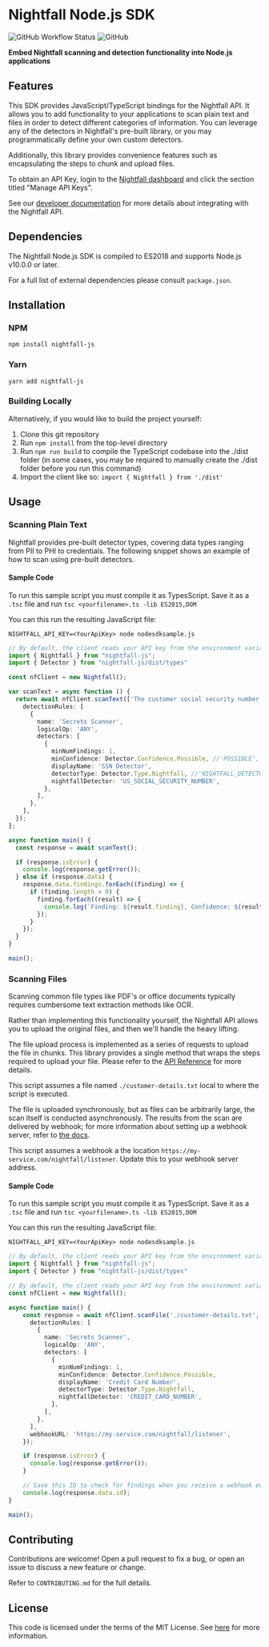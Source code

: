 # Nightfall Node.js SDK

![GitHub Workflow Status](https://img.shields.io/github/workflow/status/nightfallai/nightfall-nodejs-sdk/test)
![GitHub](https://img.shields.io/github/license/nightfallai/nightfall-nodejs-sdk)

**Embed Nightfall scanning and detection functionality into Node.js applications**

## Features

This SDK provides JavaScript/TypeScript bindings for the Nightfall API. It allows you to add functionality to your applications to
scan plain text and files in order to detect different categories of information. You can leverage any of
the detectors in Nightfall's pre-built library, or you may programmatically define your own custom detectors.

Additionally, this library provides convenience features such as encapsulating the steps to chunk and upload files.

To obtain an API Key, login to the [Nightfall dashboard](https://app.nightfall.ai/) and click the section
titled "Manage API Keys".

See our [developer documentation](https://docs.nightfall.ai/docs/entities-and-terms-to-know) for more details about
integrating with the Nightfall API.

## Dependencies

The Nightfall Node.js SDK is compiled to ES2018 and supports Node.js v10.0.0 or later.

For a full list of external dependencies please consult `package.json`.

## Installation

### NPM

`npm install nightfall-js`

### Yarn

`yarn add nightfall-js`

### Building Locally

Alternatively, if you would like to build the project yourself:

1. Clone this git repository
2. Run `npm install` from the top-level directory
3. Run `npm run build` to compile the TypeScript codebase into the ./dist folder (in some cases, you may be required to manually create the ./dist folder before you run this command)
4. Import the client like so: `import { Nightfall } from './dist'`

## Usage

### Scanning Plain Text

Nightfall provides pre-built detector types, covering data types ranging from PII to PHI to credentials. The following snippet shows an example of how to scan using pre-built detectors.

#### Sample Code

To run this sample script you must compile it as TypesScript. Save it as a `.tsc` file and run `tsc <yourfilename>.ts -lib ES2015,DOM `

You can this run the resulting JavaScript file:

`NIGHTFALL_API_KEY=<YourApiKey> node nodesdksample.js`

```typescript
// By default, the client reads your API key from the environment variable NIGHTFALL_API_KEY
import { Nightfall } from "nightfall-js";
import { Detector } from "nightfall-js/dist/types"

const nfClient = new Nightfall();

var scanText = async function () {
  return await nfClient.scanText(['The customer social security number is 111-22-3333'], {
    detectionRules: [
      {
        name: 'Secrets Scanner',
        logicalOp: 'ANY',
        detectors: [
          {
            minNumFindings: 1,
            minConfidence: Detector.Confidence.Possible, //'POSSIBLE', //
            displayName: 'SSN Detector',
            detectorType: Detector.Type.Nightfall, //'NIGHTFALL_DETECTOR', //
            nightfallDetector: 'US_SOCIAL_SECURITY_NUMBER',
          },
        ],
      },
    ],
  });
};

async function main() {
  const response = await scanText();

  if (response.isError) {
    console.log(response.getError());
  } else if (response.data) {
    response.data.findings.forEach((finding) => {
      if (finding.length > 0) {
        finding.forEach((result) => {
          console.log(`Finding: ${result.finding}, Confidence: ${result.confidence}`);
        });
      }
    });
  }
}

main();
```

### Scanning Files

Scanning common file types like PDF's or office documents typically requires cumbersome text
extraction methods like OCR.

Rather than implementing this functionality yourself, the Nightfall API allows you to upload the
original files, and then we'll handle the heavy lifting.

The file upload process is implemented as a series of requests to upload the file in chunks. This library
provides a single method that wraps the steps required to upload your file. Please refer to the
[API Reference](https://docs.nightfall.ai/reference) for more details.

This script assumes a file named `./customer-details.txt` local to where the script is executed.

The file is uploaded synchronously, but as files can be arbitrarily large, the scan itself is conducted asynchronously.
The results from the scan are delivered by webhook; for more information about setting up a webhook server, refer to
[the docs](https://docs.nightfall.ai/docs/creating-a-webhook-server).

This script assumes a webhook a the location `https://my-service.com/nightfall/listener`.  Update this to your webhook server address.

#### Sample Code

To run this sample script you must compile it as TypesScript. Save it as a `.tsc` file and run `tsc <yourfilename>.ts -lib ES2015,DOM `

You can this run the resulting JavaScript file:

`NIGHTFALL_API_KEY=<YourApiKey> node nodesdksample.js`

```typescript
// By default, the client reads your API key from the environment variable NIGHTFALL_API_KEY
import { Nightfall } from "nightfall-js";
import { Detector } from "nightfall-js/dist/types"

// By default, the client reads your API key from the environment variable NIGHTFALL_API_KEY
const nfClient = new Nightfall();

async function main() {
	const response = await nfClient.scanFile('./customer-details.txt', {
	  detectionRules: [
		{
		  name: 'Secrets Scanner',
		  logicalOp: 'ANY',
		  detectors: [
			{
			  minNumFindings: 1,
			  minConfidence: Detector.Confidence.Possible,
			  displayName: 'Credit Card Number',
			  detectorType: Detector.Type.Nightfall,
			  nightfallDetector: 'CREDIT_CARD_NUMBER',
			},
		  ],
		},
	  ],
	  webhookURL: 'https://my-service.com/nightfall/listener',
	});

	if (response.isError) {
	  console.log(response.getError());
	}

	// Save this ID to check for findings when you receive a webhook event from us
	console.log(response.data.id);
}

main();
```

## Contributing

Contributions are welcome! Open a pull request to fix a bug, or open an issue to discuss a new feature
or change.

Refer to `CONTRIBUTING.md` for the full details.

## License

This code is licensed under the terms of the MIT License. See [here](https://opensource.org/licenses/MIT)
for more information.
